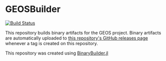 # GEOSBuilder

[![Build Status](https://travis-ci.org/visr/GEOSBuilder.svg?branch=master)](https://travis-ci.org/visr/GEOSBuilder)

This repository builds binary artifacts for the GEOS project. Binary artifacts are automatically uploaded to
[this repository's GitHub releases page](https://github.com/visr/GEOSBuilder/releases) whenever a tag is created
on this repository.

This repository was created using [BinaryBuilder.jl](https://github.com/JuliaPackaging/BinaryBuilder.jl)
